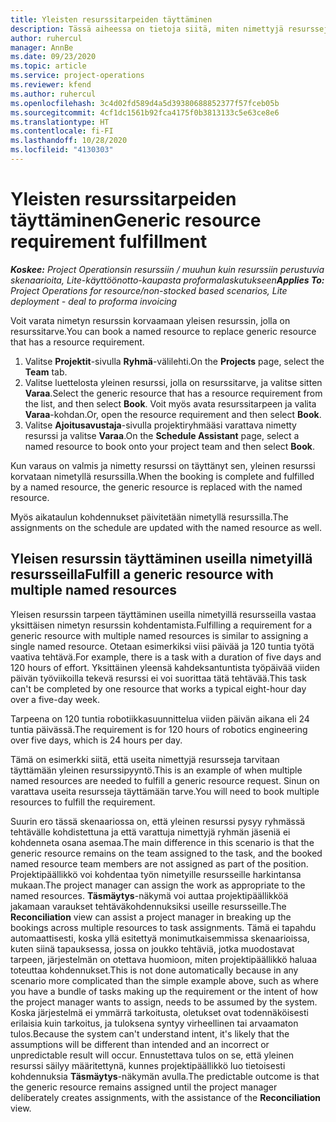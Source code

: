 ```yaml
---
title: Yleisten resurssitarpeiden täyttäminen
description: Tässä aiheessa on tietoja siitä, miten nimettyjä resursseja varataan yleistä resurssitarvetta varten.
author: ruhercul
manager: AnnBe
ms.date: 09/23/2020
ms.topic: article
ms.service: project-operations
ms.reviewer: kfend
ms.author: ruhercul
ms.openlocfilehash: 3c4d02fd589d4a5d39380688852377f57fceb05b
ms.sourcegitcommit: 4cf1dc1561b92fca4175f0b3813133c5e63ce8e6
ms.translationtype: HT
ms.contentlocale: fi-FI
ms.lasthandoff: 10/28/2020
ms.locfileid: "4130303"
---
```

# <a name="generic-resource-requirement-fulfillment"></a><span data-ttu-id="bc2e8-103">Yleisten resurssitarpeiden täyttäminen</span><span class="sxs-lookup"><span data-stu-id="bc2e8-103">Generic resource requirement fulfillment</span></span>

<span data-ttu-id="bc2e8-104">_**Koskee:** Project Operationsin resurssiin / muuhun kuin resurssiin perustuvia skenaarioita, Lite-käyttöönotto-kaupasta proformalaskutukseen_</span><span class="sxs-lookup"><span data-stu-id="bc2e8-104">_**Applies To:** Project Operations for resource/non-stocked based scenarios, Lite deployment - deal to proforma invoicing_</span></span>

<span data-ttu-id="bc2e8-105">Voit varata nimetyn resurssin korvaamaan yleisen resurssin, jolla on resurssitarve.</span><span class="sxs-lookup"><span data-stu-id="bc2e8-105">You can book a named resource to replace generic resource that has a resource requirement.</span></span>

1. <span data-ttu-id="bc2e8-106">Valitse **Projektit**-sivulla **Ryhmä**-välilehti.</span><span class="sxs-lookup"><span data-stu-id="bc2e8-106">On the **Projects** page, select the **Team** tab.</span></span>
2. <span data-ttu-id="bc2e8-107">Valitse luettelosta yleinen resurssi, jolla on resurssitarve, ja valitse sitten **Varaa**.</span><span class="sxs-lookup"><span data-stu-id="bc2e8-107">Select the generic resource that has a resource requirement from the list, and then select **Book**.</span></span> <span data-ttu-id="bc2e8-108">Voit myös avata resurssitarpeen ja valita **Varaa**-kohdan.</span><span class="sxs-lookup"><span data-stu-id="bc2e8-108">Or, open the resource requirement and then select **Book**.</span></span>
3. <span data-ttu-id="bc2e8-109">Valitse **Ajoitusavustaja**-sivulla projektiryhmääsi varattava nimetty resurssi ja valitse **Varaa**.</span><span class="sxs-lookup"><span data-stu-id="bc2e8-109">On the **Schedule Assistant** page, select a named resource to book onto your project team and then select **Book**.</span></span>

<span data-ttu-id="bc2e8-110">Kun varaus on valmis ja nimetty resurssi on täyttänyt sen, yleinen resurssi korvataan nimetyllä resurssilla.</span><span class="sxs-lookup"><span data-stu-id="bc2e8-110">When the booking is complete and fulfilled by a named resource, the generic resource is replaced with the named resource.</span></span>

<span data-ttu-id="bc2e8-111">Myös aikataulun kohdennukset päivitetään nimetyllä resurssilla.</span><span class="sxs-lookup"><span data-stu-id="bc2e8-111">The assignments on the schedule are updated with the named resource as well.</span></span>

## <a name="fulfill-a-generic-resource-with-multiple-named-resources"></a><span data-ttu-id="bc2e8-112">Yleisen resurssin täyttäminen useilla nimetyillä resursseilla</span><span class="sxs-lookup"><span data-stu-id="bc2e8-112">Fulfill a generic resource with multiple named resources</span></span>
<span data-ttu-id="bc2e8-113">Yleisen resurssin tarpeen täyttäminen useilla nimetyillä resursseilla vastaa yksittäisen nimetyn resurssin kohdentamista.</span><span class="sxs-lookup"><span data-stu-id="bc2e8-113">Fulfilling a requirement for a generic resource with multiple named resources is similar to assigning a single named resource.</span></span> <span data-ttu-id="bc2e8-114">Otetaan esimerkiksi viisi päivää ja 120 tuntia työtä vaativa tehtävä.</span><span class="sxs-lookup"><span data-stu-id="bc2e8-114">For example, there is a task with a duration of five days and 120 hours of effort.</span></span> <span data-ttu-id="bc2e8-115">Yksittäinen yleensä kahdeksantuntista työpäivää viiden päivän työviikoilla tekevä resurssi ei voi suorittaa tätä tehtävää.</span><span class="sxs-lookup"><span data-stu-id="bc2e8-115">This task can't be completed by one resource that works a typical eight-hour day over a five-day week.</span></span> 

<span data-ttu-id="bc2e8-116">Tarpeena on 120 tuntia robotiikkasuunnittelua viiden päivän aikana eli 24 tuntia päivässä.</span><span class="sxs-lookup"><span data-stu-id="bc2e8-116">The requirement is for 120 hours of robotics engineering over five days, which is 24 hours per day.</span></span>

<span data-ttu-id="bc2e8-117">Tämä on esimerkki siitä, että useita nimettyjä resursseja tarvitaan täyttämään yleinen resurssipyyntö.</span><span class="sxs-lookup"><span data-stu-id="bc2e8-117">This is an example of when multiple named resources are needed to fulfill a generic resource request.</span></span> <span data-ttu-id="bc2e8-118">Sinun on varattava useita resursseja täyttämään tarve.</span><span class="sxs-lookup"><span data-stu-id="bc2e8-118">You will need to book multiple resources to fulfill the requirement.</span></span>

<span data-ttu-id="bc2e8-119">Suurin ero tässä skenaariossa on, että yleinen resurssi pysyy ryhmässä tehtävälle kohdistettuna ja että varattuja nimettyjä ryhmän jäseniä ei kohdenneta osana asemaa.</span><span class="sxs-lookup"><span data-stu-id="bc2e8-119">The main difference in this scenario is that the generic resource remains on the team assigned to the task, and the booked named resource team members are not assigned as part of the position.</span></span> <span data-ttu-id="bc2e8-120">Projektipäällikkö voi kohdentaa työn nimetyille resursseille harkintansa mukaan.</span><span class="sxs-lookup"><span data-stu-id="bc2e8-120">The project manager can assign the work as appropriate to the named resources.</span></span> <span data-ttu-id="bc2e8-121">**Täsmäytys**-näkymä voi auttaa projektipäällikköä jakamaan varaukset tehtäväkohdennuksiksi useille resursseille.</span><span class="sxs-lookup"><span data-stu-id="bc2e8-121">The **Reconciliation** view can assist a project manager in breaking up the bookings across multiple resources to task assignments.</span></span> <span data-ttu-id="bc2e8-122">Tämä ei tapahdu automaattisesti, koska yllä esitettyä monimutkaisemmissa skenaarioissa, kuten siinä tapauksessa, jossa on joukko tehtäviä, jotka muodostavat tarpeen, järjestelmän on otettava huomioon, miten projektipäällikkö haluaa toteuttaa kohdennukset.</span><span class="sxs-lookup"><span data-stu-id="bc2e8-122">This is not done automatically because in any scenario more complicated than the simple example above, such as where you have a bundle of tasks making up the requirement or the intent of how the project manager wants to assign, needs to be assumed by the system.</span></span> <span data-ttu-id="bc2e8-123">Koska järjestelmä ei ymmärrä tarkoitusta, oletukset ovat todennäköisesti erilaisia kuin tarkoitus, ja tuloksena syntyy virheellinen tai arvaamaton tulos.</span><span class="sxs-lookup"><span data-stu-id="bc2e8-123">Because the system can't understand intent, it's likely that the assumptions will be different than intended and an incorrect or unpredictable result will occur.</span></span> <span data-ttu-id="bc2e8-124">Ennustettava tulos on se, että yleinen resurssi säilyy määritettynä, kunnes projektipäällikkö luo tietoisesti kohdennuksia **Täsmäytys**-näkymän avulla.</span><span class="sxs-lookup"><span data-stu-id="bc2e8-124">The predictable outcome is that the generic resource remains assigned until the project manager deliberately creates assignments, with the assistance of the **Reconciliation** view.</span></span>


